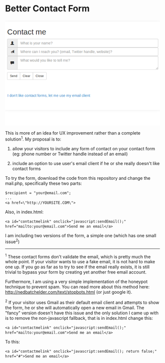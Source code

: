Better Contact Form
=================
![A better contact form experience](/screenshot.png)


This is more of an idea for UX improvement rather than a complete solution<sup>1</sup>. My proposal is to: 

1. allow your visitors to include any form of contact on your contact form (eg: phone number or Twitter handle instead of an email)

2. include an option to use user's email client if he or she really doesn't like contact forms

To try the form, download the code from this repository and change the mail.php, specifically these two parts: 

	$recipient = "your@email.com";
	...
	<a href=\"http://YOURSITE.COM\">

Also, in index.html:

	<a id="contactmelink" onclick="javascript:sendEmail();" href="mailto:your@email.com">Send me an email</a>


I am including two versions of the form, a simple one (which has one small issue<sup>2</sup>)

***
<sup>1</sup> These contact forms don't validate the email, which is pretty much the whole point. If your visitor wants to use a fake email, it is not hard to make one up. If you go as far as to try to see if the email really exists, it is still trivial to bypass your form by creating yet another free email account.

Furthermore, I am using a very simple implementation of the honeypot technique to prevent spam. You can read more about this method here: http://nedbatchelder.com/text/stopbots.html (or just google it). 

<sup>2</sup> If your visitor uses Gmail as their default email client and attempts to show the form, he or she will automatically open a new email in Gmail. The "fancy" version doesn't have this issue and the only solution I came up with is to remove the non-javascript fallback, that is in index.html change this:

	<a id="contactmelink" onclick="javascript:sendEmail();" href="mailto:your@email.com">Send me an email</a>

To this:

	<a id="contactmelink" onclick="javascript:sendEmail(); return false;" href="#">Send me an email</a>